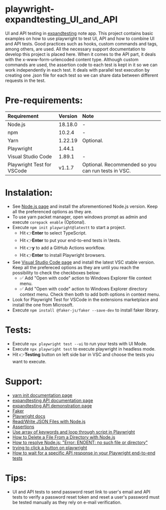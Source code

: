 # playwright-expandtesting_UI_and_API

UI and API testing in [expandtesting](https://practice.expandtesting.com/notes/app/) note app. This project contains basic examples on how to use playwright to test UI, API and how to combine UI and API tests. Good practices such as hooks, custom commands and tags, among others, are used. All the necessary support documentation to develop this project is placed here. When it comes to the API part, it deals with the x-www-form-urlencoded content type. Although custom commands are used, the assertion code to each test is kept in it so we can work independently in each test. It deals with parallel test execution by creating one .json file for each test so we can share data between different requests in the test.  

# Pre-requirements:

| Requirement                   | Version | Note                                                            |
| :---------------------------- |:--------| :---------------------------------------------------------------|
| Node.js                       | 18.18.0 | -                                                               |
| npm                           | 10.2.4  | -                                                               |
| Yarn                          | 1.22.19 | Optional.                                                       |
| Playwright                    | 1.44.1  |                                                                 |
| Visual Studio Code            | 1.89.1  | -                                                               |
| Playwright Test for VSCode    | v1.1.7  | Optional. Recommended so you can run tests in VSC.              |                  

# Instalation:

- See [Node.js page](https://nodejs.org/en) and install the aforementioned Node.js version. Keep all the preferenced options as they are.
- To use yarn packet manager, open windows prompt as admin and execute ```corepack enable``` (Optional).
- Execute ```npm init playwright@latestt``` to start a project.
  - Hit :point_right:**Enter** to select TypeScript.
  - Hit :point_right:**Enter** to put your end-to-end tests in \tests.
  - Hit :point_right:**y** to add a GitHub Actions workflow.
  - Hit :point_right:**Enter** to install Playwright browsers.
- See [Visual Studio Code page](https://code.visualstudio.com/) and install the latest VSC stable version. Keep all the prefereced options as they are until you reach the possibility to check the checkboxes below: 
  - :white_check_mark: Add "Open with code" action to Windows Explorer file context menu. 
  - :white_check_mark: Add "Open with code" action to Windows Explorer directory context menu.
Check then both to add both options in context menu.
- Look for Playwright Test for VSCode in the extensions marketplace and install the one from Microsoft.
- Execute ```npm install @faker-js/faker --save-dev``` to install faker library.

# Tests:

- Execute ```npx playwright test --ui``` to run your tests with UI Mode. 
- Execute ```npx playwright test``` to execute playwright in headless mode.
- Hit :point_right:**Testing** button on left side bar in VSC and choose the tests you want to execute.

# Support:

- [yarn init documentation page](https://classic.yarnpkg.com/lang/en/docs/cli/init/)
- [expandtesting API documentation page](https://practice.expandtesting.com/notes/api/api-docs/)
- [expandtesting API demonstration page](https://www.youtube.com/watch?v=bQYvS6EEBZc)
- [Faker](https://fakerjs.dev/guide/)
- [Playwright docs](https://playwright.dev/docs/intro)
- [Read/Write JSON Files with Node.js](https://heynode.com/tutorial/readwrite-json-files-nodejs/?utm_source=youtube&utm_medium=referral+&utm_campaign=YT+description&utm_content=read-write-json-iles-with-nodejs)
- [Assertions](https://playwright.dev/docs/test-assertions)
- [Use array of keywords and loop through script in Playwright](https://stackoverflow.com/a/69402975/10519428)
- [How to Delete a File From a Directory with Node.js](https://coderrocketfuel.com/article/how-to-delete-a-file-from-a-directory-with-node-js)
- [How to resolve Node.js: "Error: ENOENT: no such file or directory"](https://stackoverflow.com/a/62363729/10519428)
- [trying to click a button on playwright](https://stackoverflow.com/a/71712111/10519428)
- [How to wait for a specific API response in your Playwright end-to-end tests](https://www.youtube.com/watch?v=5CER0dKweyw)

# Tips:

- UI and API tests to send password reset link to user's email and API tests to verify a password reset token and reset a user's password must be tested manually as they rely on e-mail verification.